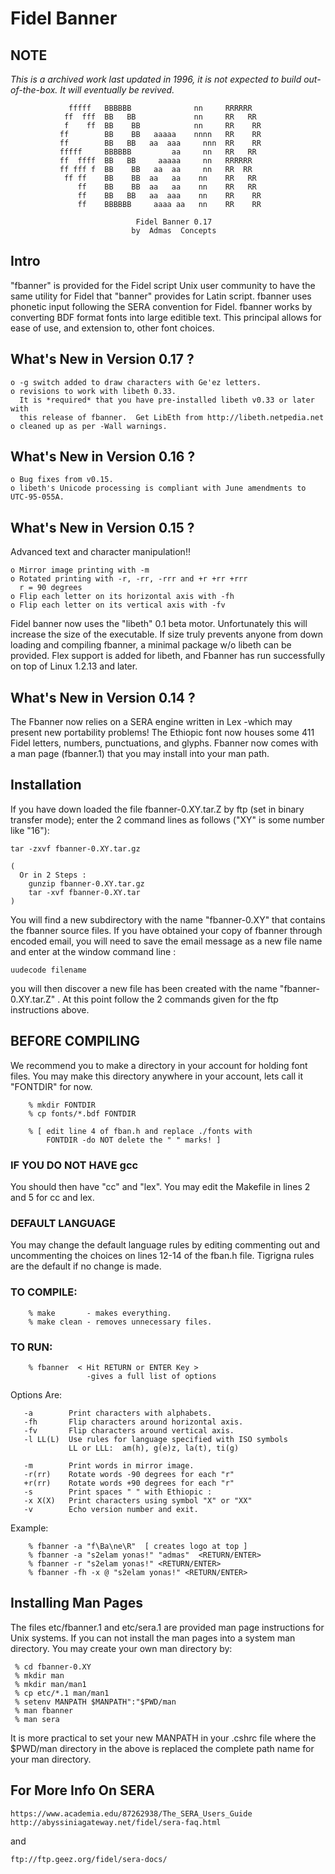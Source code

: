 # Fidel Banner

## NOTE
*This is a archived work last updated in 1996, it is not expected to
 build out-of-the-box. It will eventually be revived.*



                 fffff   BBBBBB              nn     RRRRRR    
                ff  fff  BB   BB             nn     RR   RR   
                f    ff  BB    BB            nn     RR    RR  
               ff        BB    BB   aaaaa    nnnn   RR    RR  
               ff        BB   BB   aa  aaa     nnn  RR    RR  
               fffff     BBBBBB         aa     nn   RR   RR   
               ff  ffff  BB   BB     aaaaa     nn   RRRRRR    
               ff fff f  BB    BB   aa  aa     nn   RR  RR    
                ff ff    BB    BB  aa   aa    nn    RR   RR   
                   ff    BB    BB  aa   aa    nn    RR   RR   
                   ff    BB   BB   aa  aaa    nn    RR    RR  
                   ff    BBBBBB     aaaa aa   nn    RR    RR 

                                Fidel Banner 0.17
                               by  Admas  Concepts

Intro
-----

"fbanner" is provided for the Fidel script Unix user community to have the
same utility for Fidel that "banner" provides for Latin script.  fbanner uses
phonetic input following the SERA convention for Fidel.  fbanner works by
converting BDF format fonts into large editible text.  This principal allows
for ease of use, and extension to, other font choices.


What's New in Version 0.17 ?
----------------------------
    o -g switch added to draw characters with Ge'ez letters.
    o revisions to work with libeth 0.33.
      It is *required* that you have pre-installed libeth v0.33 or later with
      this release of fbanner.  Get LibEth from http://libeth.netpedia.net
    o cleaned up as per -Wall warnings.

What's New in Version 0.16 ?
----------------------------
    o Bug fixes from v0.15.
    o libeth's Unicode processing is compliant with June amendments to UTC-95-055A.

What's New in Version 0.15 ?
----------------------------

Advanced text and character manipulation!! 

    o Mirror image printing with -m
    o Rotated printing with -r, -rr, -rrr and +r +rr +rrr
      r = 90 degrees 
    o Flip each letter on its horizontal axis with -fh
    o Flip each letter on its vertical axis with -fv

Fidel banner now uses the "libeth" 0.1 beta motor.  Unfortunately this
will increase the size of the executable.  If size truly prevents anyone
from down loading and compiling fbanner, a minimal package w/o libeth can
be provided.  Flex support is added for libeth, and Fbanner has run 
successfully on top of Linux 1.2.13 and later.

What's New in Version 0.14 ?
----------------------------

The Fbanner now relies on a SERA engine written in Lex -which may present new
portability problems!  The Ethiopic font now houses some 411 Fidel letters,
numbers, punctuations, and glyphs.  Fbanner now comes with a man page (fbanner.1)
that you may install into your man path.


Installation
------------

If you have down loaded the file fbanner-0.XY.tar.Z by ftp (set in binary transfer
mode); enter the 2 command lines as follows ("XY" is some number like "16"):

    tar -zxvf fbanner-0.XY.tar.gz

    (
      Or in 2 Steps :
        gunzip fbanner-0.XY.tar.gz
        tar -xvf fbanner-0.XY.tar
    )

You will find a new subdirectory with the name "fbanner-0.XY" that contains the 
fbanner source files.  If you have obtained your copy of fbanner through encoded 
email, you will need to save the email message as a new file name and enter at the
window command line :

    uudecode filename

you will then discover a new file has been created with the name 
"fbanner-0.XY.tar.Z" .  At this point follow the 2 commands given for the ftp
instructions above.


BEFORE COMPILING
----------------
 
We recommend you to make a directory in your account for holding font
files.  You may make this directory anywhere in your account, lets call it
"FONTDIR" for now.  

        % mkdir FONTDIR
        % cp fonts/*.bdf FONTDIR

        % [ edit line 4 of fban.h and replace ./fonts with
            FONTDIR -do NOT delete the " " marks! ]

### IF YOU DO NOT HAVE gcc

You should then have "cc" and "lex".  You may edit the Makefile in
lines 2 and 5 for cc and lex.


### DEFAULT LANGUAGE

You may change the default language rules by editing commenting out and
uncommenting the choices on lines 12-14 of the fban.h file.  Tigrigna
rules are the default if no change is made.


### TO COMPILE:  

        % make       - makes everything.
        % make clean - removes unnecessary files.


### TO RUN:  

        % fbanner  < Hit RETURN or ENTER Key > 
                     -gives a full list of options
           
Options Are:

       -a        Print characters with alphabets.
       -fh       Flip characters around horizontal axis.
       -fv       Flip characters around vertical axis.
       -l LL(L)  Use rules for language specified with ISO symbols 
                 LL or LLL:  am(h), g(e)z, la(t), ti(g)

       -m        Print words in mirror image.
       -r(rr)    Rotate words -90 degrees for each "r"
       +r(rr)    Rotate words +90 degrees for each "r"
       -s        Print spaces " " with Ethiopic : 
       -x X(X)   Print characters using symbol "X" or "XX"
       -v        Echo version number and exit.


   Example:

        % fbanner -a "f\Ba\ne\R"  [ creates logo at top ]
        % fbanner -a "s2elam yonas!" "admas"  <RETURN/ENTER>
        % fbanner -r "s2elam yonas!" <RETURN/ENTER>
        % fbanner -fh -x @ "s2elam yonas!" <RETURN/ENTER>



Installing Man Pages
---------------------

The files etc/fbanner.1 and etc/sera.1 are provided man
page instructions for Unix systems.  If you can not install the
man pages into a system man directory.  You may create your own
man directory by:

     % cd fbanner-0.XY
     % mkdir man
     % mkdir man/man1
     % cp etc/*.1 man/man1
     % setenv MANPATH $MANPATH":"$PWD/man
     % man fbanner
     % man sera

It is more practical to set your new MANPATH in your .cshrc file
where the $PWD/man directory in the above is replaced the complete
path name for your man directory.


For More Info On SERA 
---------------------

    https://www.academia.edu/87262938/The_SERA_Users_Guide
    http://abyssiniagateway.net/fidel/sera-faq.html

and

    ftp://ftp.geez.org/fidel/sera-docs/
